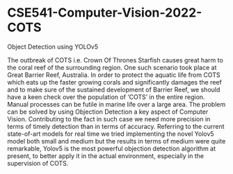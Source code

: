 # CSE541-Computer-Vision-2022-COTS
Object Detection using YOLOv5 

The outbreak of COTS i.e. Crown Of Thrones Starfish causes great harm to the coral reef of the surrounding region. One such scenario took place at Great Barrier Reef,
Australia. In order to protect the aquatic life from COTS which
eats up the faster growing corals and significantly damages the
reef and to make sure of the sustained development of Barrier
Reef, we should have a keen check over the population of ‘COTS’
in the entire region. Manual processes can be futile in marine life
over a large area. The problem can be solved by using Objection
Detection a key aspect of Computer Vision. Contributing to the
fact in such case we need more precision in terms of timely
detection than in terms of accuracy.
Referring to the current
state-of-art models for real time we tried implementing the novel
Yolov5 model both small and medium but the results in terms
of medium were quite remarkable, Yolov5 is the most powerful
objection detection algorithm at present, to better apply it in
the actual environment, especially in the supervision of COTS.

